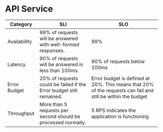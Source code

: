 # API Service

| Category     | SLI                                                          | SLO                                                          |
| ------------ | ------------------------------------------------------------ | ------------------------------------------------------------ |
| Availability | 99% of requests will be answered with well-formed responses. | 99%                                                          |
| Latency      | 90% of requests will be answered in less than 100ms.         | 90% of requests below 100ms                                  |
| Error Budget | 20% of requests could be failed if the Error budget still remained. | Error budget is defined at 20%. This means that 20% of the requests can fail and still be within the budget |
| Throughput   | More than 5 requests per second should be processed normally. | 5 RPS indicates the application is functioning               |

